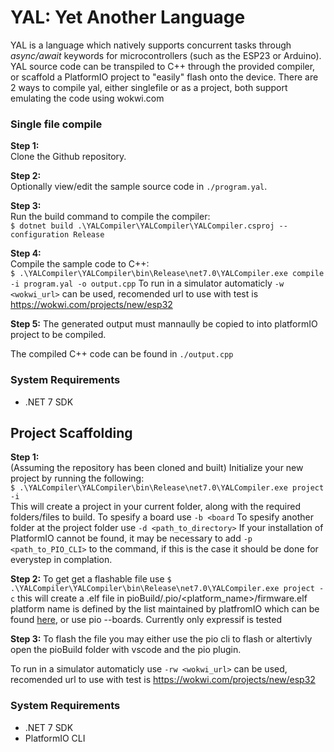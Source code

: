# YAL: Yet Another Language

YAL is a language which natively supports concurrent tasks through *async/await* keywords for microcontrollers (such as the ESP23 or Arduino). YAL source code can be transpiled to C++ through the provided compiler, or scaffold a PlatformIO project to "easily" flash onto the device. There are 2 ways to compile yal, either singlefile or as a project, both support emulating the code using wokwi.com 

### Single file compile

**Step 1:**  
Clone the Github repository.

**Step 2:**  
Optionally view/edit the sample source code in `./program.yal`.  

**Step 3:**  
Run the build command to compile the compiler:  
`$ dotnet build .\YALCompiler\YALCompiler\YALCompiler.csproj --configuration Release`

**Step 4:**  
Compile the sample code to C++:  
`$ .\YALCompiler\YALCompiler\bin\Release\net7.0\YALCompiler.exe compile -i program.yal -o output.cpp`
To run in a simulator automaticly `-w <wokwi_url>` can be used, recomended url to use with test is https://wokwi.com/projects/new/esp32

**Step 5:**
The generated output must mannaully be copied to into platformIO project to be compiled.


The compiled C++ code can be found in `./output.cpp`

### System Requirements
- .NET 7 SDK

## Project Scaffolding

**Step 1:**  
(Assuming the repository has been cloned and built) Initialize your new project by running the following:  
`$ .\YALCompiler\YALCompiler\bin\Release\net7.0\YALCompiler.exe project -i`  
This will create a project in your current folder, along with the required folders/files to build.
To spesify a board use `-b <board`
To spesify another folder at the project folder use `-d <path_to_directory>`
If your installation of PlatformIO cannot be found, it may be necessary to add `-p <path_to_PIO_CLI>` to the command, if this is the case it should be done for everystep in complation.

**Step 2:**
To get get a flashable file use `$ .\YALCompiler\YALCompiler\bin\Release\net7.0\YALCompiler.exe project -c` this will create a .elf file in pioBuild/.pio/<platform_name>/firmware.elf
platform name is defined by the list maintained by platfromIO which can be found [here](https://docs.platformio.org/en/latest/boards/index.html), or use pio --boards. Currently only expressif is tested 

**Step 3:**
To flash the file you may either use the pio cli to flash or altertivly open the pioBuild folder with vscode and the pio plugin.

To run in a simulator automaticly use `-rw <wokwi_url>` can be used, recomended url to use with test is https://wokwi.com/projects/new/esp32


### System Requirements
- .NET 7 SDK
- PlatformIO CLI
